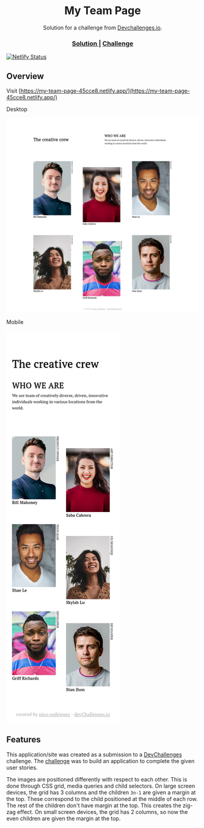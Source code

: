 <h1 align="center">My Team Page</h1>

<div align="center">
   Solution for a challenge from  <a href="http://devchallenges.io" target="_blank">Devchallenges.io</a>.
</div>

<div align="center">
  <h3>
    <a href="https://my-team-page-45cce8.netlify.app/">
      Solution
    </a>
    <span> | </span>
    <a href="https://devchallenges.io/challenges/hhmesazsqgKXrTkYkt0U">
      Challenge
    </a>
  </h3>
</div>

[![Netlify Status](https://api.netlify.com/api/v1/badges/c7445290-6c11-4f9e-bbc5-f9d6419b471b/deploy-status)](https://app.netlify.com/sites/my-team-page-45cce8/deploys)

## Overview

Visit [https://my-team-page-45cce8.netlify.app/](https://my-team-page-45cce8.netlify.app/)

Desktop

![screenshot](./doc-images/screenshot-desktop.png)

Mobile

![screenshot](./doc-images/screenshot-mobile.png)

## Features

This application/site was created as a submission to a [DevChallenges](https://devchallenges.io/challenges) challenge. The [challenge](https://devchallenges.io/challenges/hhmesazsqgKXrTkYkt0U) was to build an application to complete the given user stories.

The images are positioned differently with respect to each other. This is done through CSS grid, media queries and child selectors. On large screen devices, the grid has 3 columns and the children `3n-1` are given a margin at the top. These correspond to the child positioned at the middle of each row. The rest of the children don't have margin at the top. This creates the zig-zag effect. On small screen devices, the grid has 2 columns, so now the even children are given the margin at the top.
